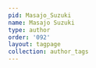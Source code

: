 ```yaml
---
pid: Masajo_Suzuki
name: Masajo Suzuki
type: author
order: '092'
layout: tagpage
collection: author_tags
---
```


